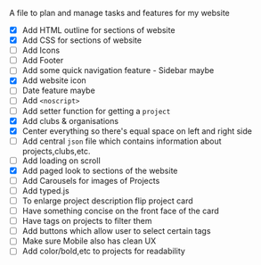 A file to plan and manage tasks and features for my website

- [x] Add HTML outline for sections of website
- [x] Add CSS for sections of website
- [ ] Add Icons
- [ ] Add Footer
- [ ] Add some quick navigation feature - Sidebar maybe
- [x] Add website icon
- [ ] Date feature maybe 
- [ ] Add `<noscript>` 
- [ ] Add setter function for getting a `project`
- [x] Add clubs & organisations
- [x] Center everything so there's equal space on left and right side
- [ ] Add central `json` file which contains information about projects,clubs,etc.
- [ ] Add loading on scroll
- [x] Add paged look to sections of the website
- [ ] Add Carousels for images of Projects
- [ ] Add typed.js
- [ ] To enlarge project description flip project card
- [ ] Have something concise on the front face of the card
- [ ] Have tags on projects to filter them
- [ ] Add buttons which allow user to select certain tags
- [ ] Make sure Mobile also has clean UX
- [ ] Add color/bold,etc to projects for readability
